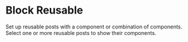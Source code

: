 # Block Reusable

Set up reusable posts with a component or combination of components. Select one or more reusable posts to show their components.
